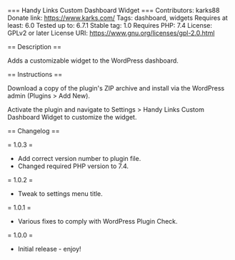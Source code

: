 === Handy Links Custom Dashboard Widget ===
Contributors: karks88
Donate link: https://www.karks.com/
Tags: dashboard, widgets
Requires at least: 6.0
Tested up to: 6.7.1
Stable tag: 1.0
Requires PHP: 7.4
License: GPLv2 or later
License URI: https://www.gnu.org/licenses/gpl-2.0.html

== Description ==

Adds a customizable widget to the WordPress dashboard.

== Instructions ==

Download a copy of the plugin's ZIP archive and install via the WordPress admin (Plugins > Add New).

Activate the plugin and navigate to Settings > Handy Links Custom Dashboard Widget to customize the widget.

== Changelog ==

= 1.0.3 =
* Add correct version number to plugin file.
* Changed required PHP version to 7.4.

= 1.0.2 =
* Tweak to settings menu title.

= 1.0.1 =
* Various fixes to comply with WordPress Plugin Check.

= 1.0.0 =
* Initial release - enjoy!